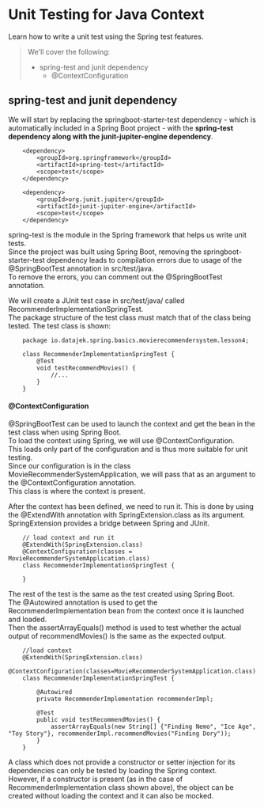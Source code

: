 # Unit Testing for Java Context

Learn how to write a unit test using the Spring test features.

> We'll cover the following:
>
> - spring-test and junit dependency
>   - @ContextConfiguration

## spring-test and junit dependency

We will start by replacing the springboot-starter-test dependency - which is automatically included in a Spring Boot project - with the **spring-test dependency along with the junit-jupiter-engine dependency**.

        <dependency>
            <groupId>org.springframework</groupId>
            <artifactId>spring-test</artifactId>
            <scope>test</scope>
        </dependency>

        <dependency>
            <groupId>org.junit.jupiter</groupId>
            <artifactId>junit-jupiter-engine</artifactId>
            <scope>test</scope>
        </dependency>

spring-test is the module in the Spring framework that helps us write unit tests.  
 Since the project was built using Spring Boot, removing the springboot-starter-test dependency leads to compilation errors due to usage of the @SpringBootTest annotation in src/test/java.  
 To remove the errors, you can comment out the @SpringBootTest annotation.

We will create a JUnit test case in src/test/java/ called RecommenderImplementationSpringTest.  
 The package structure of the test class must match that of the class being tested. The test class is shown:

        package io.datajek.spring.basics.movierecommendersystem.lesson4;

        class RecommenderImplementationSpringTest {
            @Test
            void testRecommendMovies() {
                //...
            }
        }

#### @ContextConfiguration

@SpringBootTest can be used to launch the context and get the bean in the test class when using Spring Boot.  
 To load the context using Spring, we will use @ContextConfiguration.  
 This loads only part of the configuration and is thus more suitable for unit testing.  
 Since our configuration is in the class MovieRecommenderSystemApplication, we will pass that as an argument to the @ContextConfiguration annotation.  
 This class is where the context is present.

After the context has been defined, we need to run it. This is done by using the @ExtendWith annotation with SpringExtension.class as its argument.  
SpringExtension provides a bridge between Spring and JUnit.

        // load context and run it
        @ExtendWith(SpringExtension.class)
        @ContextConfiguration(classes = MovieRecommenderSystemApplication.class)
        class RecommenderImplementationSpringTest {

        }

The rest of the test is the same as the test created using Spring Boot.  
The @Autowired annotation is used to get the RecommenderImplementation bean from the context once it is launched and loaded.  
Then the assertArrayEquals() method is used to test whether the actual output of recommendMovies() is the same as the expected output.

        //load context
        @ExtendWith(SpringExtension.class)
        @ContextConfiguration(classes=MovieRecommenderSystemApplication.class)
        class RecommenderImplementationSpringTest {

            @Autowired
            private RecommenderImplementation recommenderImpl;

            @Test
            public void testRecommendMovies() {
                assertArrayEquals(new String[] {"Finding Nemo", "Ice Age", "Toy Story"}, recommenderImpl.recommendMovies("Finding Dory"));
            }
        }

A class which does not provide a constructor or setter injection for its dependencies can only be tested by loading the Spring context.  
 However, if a constructor is present (as in the case of RecommenderImplementation class shown above), the object can be created without loading the context and it can also be mocked.
